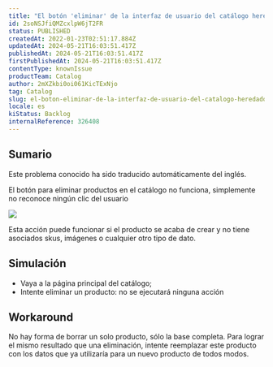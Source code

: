```yaml
---
title: "El botón 'eliminar' de la interfaz de usuario del catálogo heredado no funciona"
id: 2soNSJfiQMZcxlpW6jT2FR
status: PUBLISHED
createdAt: 2022-01-23T02:51:17.884Z
updatedAt: 2024-05-21T16:03:51.417Z
publishedAt: 2024-05-21T16:03:51.417Z
firstPublishedAt: 2024-05-21T16:03:51.417Z
contentType: knownIssue
productTeam: Catalog
author: 2mXZkbi0oi061KicTExNjo
tag: Catalog
slug: el-boton-eliminar-de-la-interfaz-de-usuario-del-catalogo-heredado-no-funciona
locale: es
kiStatus: Backlog
internalReference: 326408
---
```


## Sumario

<div class="alert alert-info">
  <p>Este problema conocido ha sido traducido automáticamente del inglés.</p>
</div>


El botón para eliminar productos en el catálogo no funciona, simplemente no reconoce ningún clic del usuario

 ![](https://vtexhelp.zendesk.com/attachments/token/ZR7ogOzhfLN3yC61V9RzTMRlZ/?name=inline-652081372.png)

Esta acción puede funcionar si el producto se acaba de crear y no tiene asociados skus, imágenes o cualquier otro tipo de dato.


##

## Simulación


- Vaya a la página principal del catálogo;
- Intente eliminar un producto: no se ejecutará ninguna acción





## Workaround


No hay forma de borrar un solo producto, sólo la base completa. Para lograr el mismo resultado que una eliminación, intente reemplazar este producto con los datos que ya utilizaría para un nuevo producto de todos modos.




